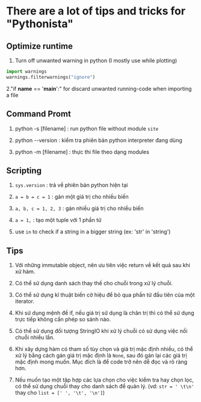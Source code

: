 # There are a lot of tips and tricks for "Pythonista"

## Optimize runtime

1. Turn off unwanted warning in python (I mostly use while plotting)

``` Python
import warnings
warnings.filterwarnings("ignore")
```

2."if __name__ == '__main__':" for discard unwanted running-code when importing a file

## Command Promt

1. python -s [filename] : run python file without module `site`

2. python --version : kiểm tra phiên bản python interpreter đang dùng

3. python -m [filename] : thực thi file theo dạng modules

## Scripting

1. `sys.version` : trả về phiên bản python hiện tại

2. `a = b = c = 1` : gán một giá trị cho nhiều biến

3. `a, b, c = 1, 2, 3` : gán nhiều giá trị cho nhiều biến

4. `a = 1,` : tạo một tuple với 1 phần tử

5. use `in` to check if a string in a bigger string (ex: 'str' in 'string')

## Tips

1. Với những immutable object, nên ưu tiên việc return về kết quả sau khi xử hàm.

2. Có thể sử dụng danh sách thay thế cho chuỗi trong xử lý chuỗi.

3. Có thể sử dụng kĩ thuật biến cờ hiệu để bỏ qua phần tử đầu tiên của một iterator.

4. Khi sử dụng mệnh đề if, nếu giá trị sử dụng là chân trị thì có thể sử dụng trực tiếp không cần phép so sánh nào.

5. Có thể sử dụng đối tượng StringIO khi xử lý chuỗi có sử dụng việc nối chuỗi nhiều lần.

6. Khi xây dựng hàm có tham số tùy chọn và giá trị mặc định nhiều, có thể xử lý bằng cách gán giá trị mặc định là `None`, sau đó gán lại các giá trị mặc định mong muốn. Mục đích là để code trở nên dễ đọc và rõ ràng hơn.

7. Nếu muốn tạo một tập hợp các lựa chọn cho việc kiểm tra hay chọn lọc, có thể sử dụng chuỗi thay cho danh sách để quản lý. (vd: `str = ' \t\n'` thay cho `list = [' ', '\t', '\n']`)

